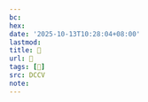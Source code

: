 ```yaml
---
bc:
hex:
date: '2025-10-13T10:28:04+08:00'
lastmod:
title: 􄩎
url: 􄩎
tags: [𥱵]
src: DCCV
note:
---
```

